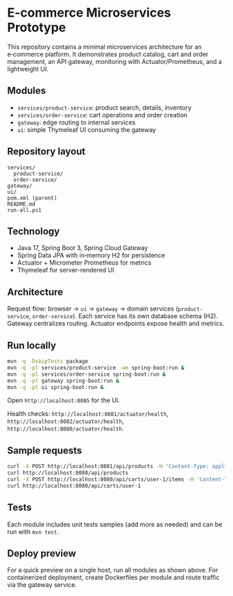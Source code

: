 ﻿# E-commerce Microservices Prototype

This repository contains a minimal microservices architecture for an e‑commerce platform. It demonstrates product catalog, cart and order management, an API gateway, monitoring with Actuator/Prometheus, and a lightweight UI.

## Modules

- `services/product-service`: product search, details, inventory
- `services/order-service`: cart operations and order creation
- `gateway`: edge routing to internal services
- `ui`: simple Thymeleaf UI consuming the gateway

## Repository layout

```
services/
  product-service/
  order-service/
gateway/
ui/
pom.xml (parent)
README.md
run-all.ps1
```

## Technology

- Java 17, Spring Boot 3, Spring Cloud Gateway
- Spring Data JPA with in‑memory H2 for persistence
- Actuator + Micrometer Prometheus for metrics
- Thymeleaf for server-rendered UI

## Architecture

Request flow: browser → `ui` → `gateway` → domain services (`product-service`, `order-service`). Each service has its own database schema (H2). Gateway centralizes routing. Actuator endpoints expose health and metrics.

## Run locally

```bash
mvn -q -DskipTests package
mvn -q -pl services/product-service -am spring-boot:run &
mvn -q -pl services/order-service spring-boot:run &
mvn -q -pl gateway spring-boot:run &
mvn -q -pl ui spring-boot:run &
```

Open `http://localhost:8085` for the UI.

Health checks: `http://localhost:8081/actuator/health`, `http://localhost:8082/actuator/health`, `http://localhost:8080/actuator/health`.

## Sample requests

```bash
curl -X POST http://localhost:8081/api/products -H 'Content-Type: application/json' -d '{"sku":"SKU-1","name":"Phone","description":"5G","price":799,"stock":10}'
curl http://localhost:8080/api/products
curl -X POST http://localhost:8080/api/carts/user-1/items -H 'Content-Type: application/json' -d '{"productId":1,"quantity":2}'
curl http://localhost:8080/api/carts/user-1
```

## Tests

Each module includes unit tests samples (add more as needed) and can be run with `mvn test`.

## Deploy preview

For a quick preview on a single host, run all modules as shown above. For containerized deployment, create Dockerfiles per module and route traffic via the gateway service.

